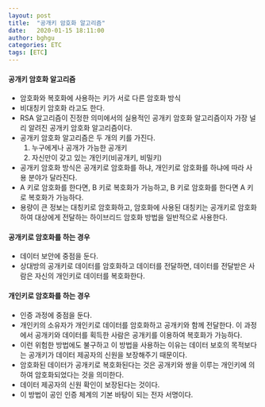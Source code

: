 ```yaml
---
layout: post
title:  "공개키 암호화 알고리즘"
date:   2020-01-15 18:11:00
author: bghgu
categories: ETC
tags: [ETC]
---
```


#### 공개키 암호화 알고리즘
* 암호화와 복호화에 사용하는 키가 서로 다른 암호화 방식
* 비대칭키 암호화 라고도 한다.
* RSA 알고리즘이 진정한 의미에서의 실용적인 공개키 암호화 알고리즘이자 가장 널리 알려진 공개키 암호화 알고리즘이다.
* 공개키 암호화 알고리즘은 두 개의 키를 가진다.
    1. 누구에게나 공개가 가능한 공개키
    2. 자신만이 갖고 있는 개인키(비공개키, 비밀키)
* 공개키 암호화 방식은 공개키로 암호화를 하냐, 개인키로 암호화를 하냐에 따라 사용 분야가 달라진다.
* A 키로 암호화를 한다면, B 키로 복호화가 가능하고, B 키로 암호화를 한다면 A 키로 복호화가 가능하다.
* 용량이 큰 정보는 대칭키로 암호화하고, 암호화에 사용된 대칭키는 공개키로 암호화하여 대상에게 전달하는 하이브리드 암호화 방법을 일반적으로 사용한다.

#### 공개키로 암호화를 하는 경우
* 데이터 보안에 중점을 둔다.
* 상대방의 공개키로 데이터를 암호화하고 데이터를 전달하면, 데이터를 전달받은 사람은 자신의 개인키로 데이터를 복호화한다.

#### 개인키로 암호화를 하는 경우
* 인증 과정에 중점을 둔다.
* 개인키의 소유자가 개인키로 데이터를 암호화하고 공개키와 함께 전달한다. 이 과정에서 공개키와 데이터를 획득한 사람은 공개키를 이용하여 복호화가 가능하다.
* 이런 위험한 방법에도 불구하고 이 방법을 사용하는 이유는 데이터 보호의 목적보다는 공개키가 데이터 제공자의 신원을 보장해주기 때문이다.
* 암호화된 데이터가 공개키로 복호화된다는 것은 공개키와 쌍을 이루는 개인키에 의하여 암호화되었다는 것을 의미한다.
* 데이터 제공자의 신원 확인이 보장된다는 것이다.
* 이 방법이 공인 인증 체계의 기본 바탕이 되는 전자 서명이다.